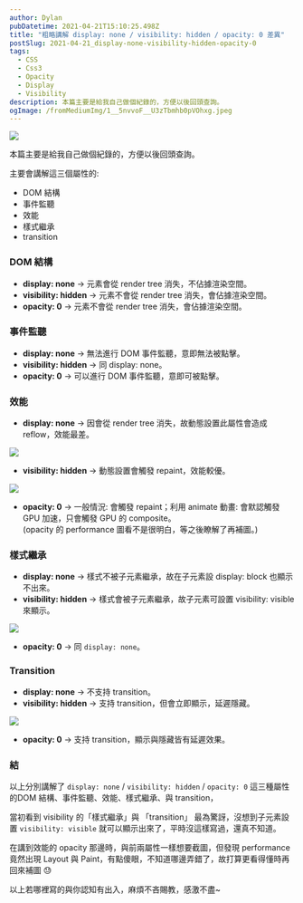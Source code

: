 ```yaml
---
author: Dylan
pubDatetime: 2021-04-21T15:10:25.498Z
title: "粗略講解 display: none / visibility: hidden / opacity: 0 差異"
postSlug: 2021-04-21_display-none-visibility-hidden-opacity-0
tags:
  - CSS
  - Css3
  - Opacity
  - Display
  - Visibility
description: 本篇主要是給我自己做個紀錄的，方便以後回頭查詢。
ogImage: /fromMediumImg/1__5nvvoF__U3zTbmhb0pVOhxg.jpeg
---
```


![](/fromMediumImg/1__5nvvoF__U3zTbmhb0pVOhxg.jpeg)

本篇主要是給我自己做個紀錄的，方便以後回頭查詢。

主要會講解這三個屬性的:

- DOM 結構
- 事件監聽
- 效能
- 樣式繼承
- transition

### DOM 結構

- **display: none** -> 元素會從 render tree 消失，不佔據渲染空間。
- **visibility: hidden** -> 元素不會從 render tree 消失，會佔據渲染空間。
- **opacity: 0** -> 元素不會從 render tree 消失，會佔據渲染空間。

### 事件監聽

- **display: none** -> 無法進行 DOM 事件監聽，意即無法被點擊。
- **visibility: hidden** -> 同 display: none。
- **opacity: 0** -> 可以進行 DOM 事件監聽，意即可被點擊。

### 效能

- **display: none** -> 因會從 render tree 消失，故動態設置此屬性會造成 reflow，效能最差。

![](/fromMediumImg/1____rHs8ILCDZ0FMkS5jc2qKQ.png)

- **visibility: hidden** -> 動態設置會觸發 repaint，效能較優。

![](/fromMediumImg/1__qMXEaDDeNvTX__szf3BeFaw.png)

- **opacity: 0** -> 一般情況: 會觸發 repaint；利用 animate 動畫: 會默認觸發 GPU 加速，只會觸發 GPU 的 composite。  
  (opacity 的 performance 圖看不是很明白，等之後瞭解了再補圖。)

### 樣式繼承

- **display: none** -> 樣式不被子元素繼承，故在子元素設 display: block 也顯示不出來。
- **visibility: hidden** -> 樣式會被子元素繼承，故子元素可設置 visibility: visible 來顯示。

![](/fromMediumImg/1__gx5JileqNEYcVtHiTirk9g.png)

- **opacity: 0** -> 同 `display: none`。

### Transition

- **display: none** -> 不支持 transition。
- **visibility: hidden** -> 支持 transition，但會立即顯示，延遲隱藏。

![](/fromMediumImg/1__pse255QO29UH1z7d__V6okA.gif)

- **opacity: 0** -> 支持 transition，顯示與隱藏皆有延遲效果。

### 結

以上分別講解了 `display: none` / `visibility: hidden` / `opacity: 0` 這三種屬性的DOM 結構、事件監聽、效能、樣式繼承、與 transition，

當初看到 visibility 的「樣式繼承」與 「transition」 最為驚訝，沒想到子元素設置 `visibility: visible` 就可以顯示出來了，平時沒這樣寫過，還真不知道。

在講到效能的 opacity 那邊時，與前兩屬性一樣想要截圖，但發現 performance 竟然出現 Layout 與 Paint，有點傻眼，不知道哪邊弄錯了，故打算更看得懂時再回來補圖 😓

以上若哪裡寫的與你認知有出入，麻煩不吝賜教，感激不盡~
